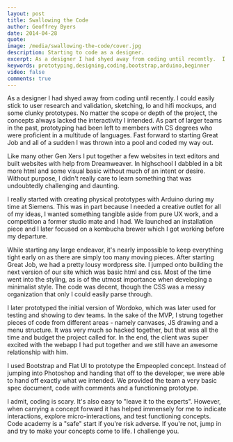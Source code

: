 ```yaml
---
layout: post
title: Swallowing the Code
author: Geoffrey Byers
date: 2014-04-28
quote:
image: /media/swallowing-the-code/cover.jpg
description: Starting to code as a designer.
excerpt: As a designer I had shyed away from coding until recently.  I could easily stick to user research and validation, sketching, lo and hifi mockups, and some clunky prototypes.  No matter the scope or depth of the project, the concepts always lacked the interactivity I intended.
keywords: prototyping,designing,coding,bootstrap,arduino,beginner
video: false
comments: true
---
```


As a designer I had shyed away from coding until recently.  I could easily stick to user research and validation, sketching, lo and hifi mockups, and some clunky prototypes.  No matter the scope or depth of the project, the concepts always lacked the interactivity I intended.  As part of larger teams in the past, prototyping had been left to members with CS degrees who were proficient in a multitude of languages.  Fast forward to starting Great Job and all of a sudden I was thrown into a pool and coded my way out. 

Like many other Gen Xers I put together a few websites in text editors and built websites with help from Dreamweaver.  In highschool I dabbled in a bit more html and some visual basic without much of an intent or desire.  Without purpose, I didn't really care to learn something that was undoubtedly challenging and daunting.

I really started with creating physical prototypes with Arduino during my time at Siemens.  This was in part because I needed a creative outlet for all of my ideas, I wanted something tangible aside from pure UX work, and a competition a former studio mate and I had.  We launched an installation piece and I later focused on a kombucha brewer which I got working before my departure.

While starting any large endeavor, it's nearly impossible to keep everything tight early on as there are simply too many moving pieces.  After starting Great Job, we had a pretty lousy wordpress site.  I jumped onto building the next version of our site which was basic html and css.  Most of the time went into the styling, as is of the utmost importance when developing a minimalist style.  The code was decent, though the CSS was a messy organization that only I could easily parse through.

I later prototyped the initial version of Wordoko, which was later used for testing and showing to dev teams.  In the sake of the MVP, I strung together pieces of code from different areas - namely canvases, JS drawing and a menu structure.  It was very much so hacked together, but that was all the time and budget the project called for.  In the end, the client was super excited with the webapp I had put together and we still have an awesome relationship with him.

I used Bootstrap and Flat UI to prototype the Empeopled concept.  Instead of jumping into Photoshop and handing that off to the developer, we were able to hand off exactly what we intended.  We provided the team a very basic spec document, code with comments and a functioning prototype.  

I admit, coding is scary.  It's also easy to "leave it to the experts".  However, when carrying a concept forward it has helped immensely for me to indicate interactions, explore micro-interactions,  and test functioning concepts.  Code academy is a "safe" start if you're risk adverse.  If you're not, jump in and try to make your concepts come to life.  I challenge you.